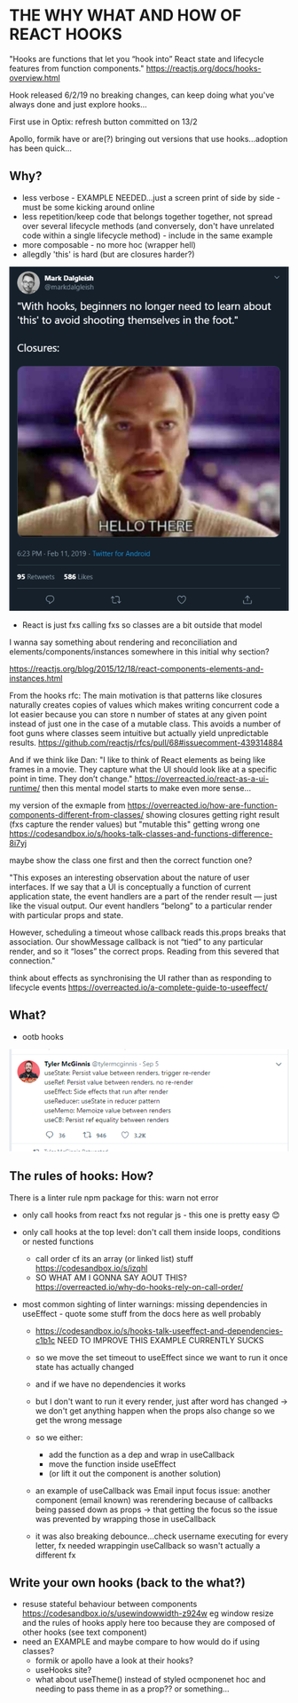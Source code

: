 # THE WHY WHAT AND HOW OF REACT HOOKS

"Hooks are functions that let you “hook into” React state and lifecycle features from function components."
https://reactjs.org/docs/hooks-overview.html

Hook released 6/2/19 no breaking changes, can keep doing what you've always done and just explore hooks...

First use in Optix: refresh button committed on 13/2

Apollo, formik have or are(?) bringing out versions that use hooks...adoption has been quick...

## Why?

- less verbose - EXAMPLE NEEDED...just a screen print of side by side - must be some kicking around online
- less repetition/keep code that belongs together together, not spread over several lifecycle methods (and conversely, don't have unrelated code within a single lifecycle method) - include in the same example
- more composable - no more hoc (wrapper hell)
- allegdly 'this' is hard (but are closures harder?)

![](obligatoryClosuresMemeTweet.png)

- React is just fxs calling fxs so classes are a bit outside that model

I wanna say something about rendering and reconciliation and elements/components/instances somewhere in this initial why section?

https://reactjs.org/blog/2015/12/18/react-components-elements-and-instances.html

From the hooks rfc:
The main motivation is that patterns like closures naturally creates copies of values which makes writing concurrent code a lot easier because you can store n number of states at any given point instead of just one in the case of a mutable class. This avoids a number of foot guns where classes seem intuitive but actually yield unpredictable results.
https://github.com/reactjs/rfcs/pull/68#issuecomment-439314884

And if we think like Dan: "I like to think of React elements as being like frames in a movie. They capture what the UI should look like at a specific point in time. They don’t change." https://overreacted.io/react-as-a-ui-runtime/ then this mental model starts to make even more sense...

my version of the exmaple from https://overreacted.io/how-are-function-components-different-from-classes/ showing closures getting right result (fxs capture the render values) but "mutable this" getting wrong one
https://codesandbox.io/s/hooks-talk-classes-and-functions-difference-8i7yj

maybe show the class one first and then the correct function one?

"This exposes an interesting observation about the nature of user interfaces. If we say that a UI is conceptually a function of current application state, the event handlers are a part of the render result — just like the visual output. Our event handlers “belong” to a particular render with particular props and state.

However, scheduling a timeout whose callback reads this.props breaks that association. Our showMessage callback is not “tied” to any particular render, and so it “loses” the correct props. Reading from this severed that connection."

think about effects as synchronising the UI rather than as responding to lifecycle events https://overreacted.io/a-complete-guide-to-useeffect/

## What?

- ootb hooks

![](hooksInOneTweet.png)

## The rules of hooks: How?

There is a linter rule npm package for this: warn not error

- only call hooks from react fxs not regular js - this one is pretty easy 😊
- only call hooks at the top level: don't call them inside loops, conditions or nested functions
  - call order cf its an array (or linked list) stuff https://codesandbox.io/s/izqhl
  - SO WHAT AM I GONNA SAY AOUT THIS? https://overreacted.io/why-do-hooks-rely-on-call-order/
- most common sighting of linter warnings: missing dependencies in useEffect - quote some stuff from the docs here as well probably

  - https://codesandbox.io/s/hooks-talk-useeffect-and-dependencies-c1b1c NEED TO IMPROVE THIS EXAMPLE CURRENTLY SUCKS
  - so we move the set timeout to useEffect since we want to run it once state has actually changed
  - and if we have no dependencies it works
  - but I don't want to run it every render, just after word has changed -> we don't get anything happen when the props also change so we get the wrong message
  - so we either:

    - add the function as a dep and wrap in useCallback
    - move the function inside useEffect
    - (or lift it out the component is another solution)

  - an example of useCallback was Email input focus issue: another component (email known) was rerendering because of callbacks being passed down as props -> that getting
    the focus so the issue was prevented by wrapping those in useCallback
  - it was also breaking debounce...check username executing for every letter, fx needed wrappingin useCallback so wasn't actually a different fx

## Write your own hooks (back to the what?)

- resuse stateful behaviour between components https://codesandbox.io/s/usewindowwidth-z924w eg window resize and the rules of hooks apply here too because they are composed of other hooks (see text component)
- need an EXAMPLE and maybe compare to how would do if using classes?
  - formik or apollo have a look at their hooks?
  - useHooks site?
  - what about useTheme() instead of styled ocmponenet hoc and needing to pass theme in as a prop?? or something...
